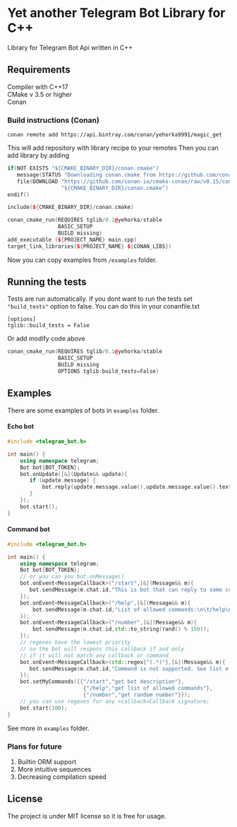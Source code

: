 # Yet another Telegram Bot Library for C++

Library for Telegram Bot Api written in C++ 

## Requirements

Compiler with C++17  
CMake v 3.5 or higher  
Conan 

### Build instructions (Conan)
```
conan remote add https://api.bintray.com/conan/yehorka9991/magic_get 
```
This will add repository with library recipe to your remotes
Then you can add library by adding 
```cpp
if(NOT EXISTS "${CMAKE_BINARY_DIR}/conan.cmake")
   message(STATUS "Downloading conan.cmake from https://github.com/conan-io/cmake-conan")
   file(DOWNLOAD "https://github.com/conan-io/cmake-conan/raw/v0.15/conan.cmake"
                 "${CMAKE_BINARY_DIR}/conan.cmake")
endif()

include(${CMAKE_BINARY_DIR}/conan.cmake)

conan_cmake_run(REQUIRES tglib/0.1@yehorka/stable
                BASIC_SETUP 
                BUILD missing)
add_executable (${PROJECT_NAME} main.cpp)
target_link_libraries(${PROJECT_NAME} ${CONAN_LIBS})
```

Now you can copy examples from `/examples` folder. 

## Running the tests

Tests are run automatically. If you dont want to run the tests set `"build_tests"` option to false. You can do this in your conanfile.txt 
```
[options]
tglib::build_tests = False
```
Or add modify code above
```cpp
conan_cmake_run(REQUIRES tglib/0.1@yehorka/stable
                BASIC_SETUP 
                BUILD missing
                OPTIONS tglib:build_tests=False)
```

## Examples

There are some examples of bots in `examples` folder.  
#### Echo bot
```cpp
#include <telegram_bot.h>

int main() {
    using namespace telegram;
    Bot bot{BOT_TOKEN};
    bot.onUpdate([&](Update&& update){
       if (update.message) {
           bot.reply(update.message.value(),update.message.value().text.value_or("<no text>"));
       }
    });
    bot.start();
}
```

#### Command bot 
```cpp
#include <telegram_bot.h>

int main() {
    using namespace telegram;
    Bot bot{BOT_TOKEN};
    // or you can you bot.onMessage()
    bot.onEvent<MessageCallback>("/start",[&](Message&& m){
       bot.sendMessage(m.chat.id,"This is bot that can reply to some commands.");
    });
    bot.onEvent<MessageCallback>("/help",[&](Message&& m){
        bot.sendMessage(m.chat.id,"List of allowed commands:\n\t/help\n\t/start\n\t/number\n");
    });
    bot.onEvent<MessageCallback>("/number",[&](Message&& m){
        bot.sendMessage(m.chat.id,std::to_string(rand() % 150));
    });
    // regexes have the lowest priority
    // so the bot will respons this callback if and only
    // if it will not match any callback or command
    bot.onEvent<MessageCallback>(std::regex{"(.*)"},[&](Message&& m){
       bot.sendMessage(m.chat.id,"Command is not supported. See list of supported commantd /h");
    });
    bot.setMyCommands({{"/start","get bot description"},
                        {"/help","get list of allowed commands"},
                        {"/number","get random number"}});
    // you can use regexes for any <callback>Callback signature;
    bot.start(100);
}

```
See more in `examples` folder. 

### Plans for future

1. Builtin ORM support 
2. More intuitive sequences 
3. Decreasing compilation speed 

## License

The project is under MIT license so it is free for usage. 



